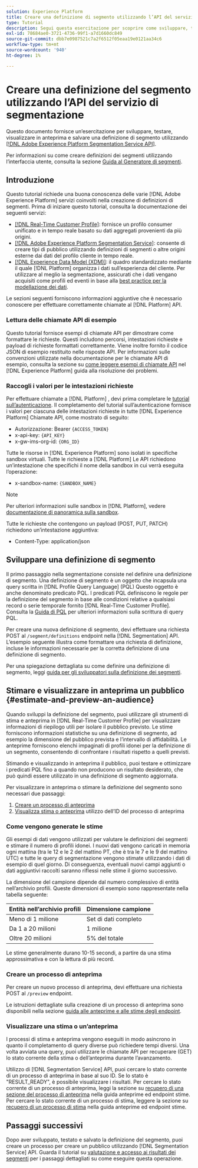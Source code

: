 ```yaml
---
solution: Experience Platform
title: Creare una definizione di segmento utilizzando l’API del servizio di segmentazione
type: Tutorial
description: Segui questa esercitazione per scoprire come sviluppare, testare, visualizzare in anteprima e salvare una definizione di segmento utilizzando l’API del servizio di segmentazione di Adobe Experience Platform.
exl-id: 78684ae0-3721-4736-99f1-a7d1660dc849
source-git-commit: dbb7e0987521c7a2f6512f05eaa19e0121aa34c6
workflow-type: tm+mt
source-wordcount: '940'
ht-degree: 1%

---
```


# Creare una definizione del segmento utilizzando l’API del servizio di segmentazione

Questo documento fornisce un’esercitazione per sviluppare, testare, visualizzare in anteprima e salvare una definizione di segmento utilizzando [[!DNL Adobe Experience Platform Segmentation Service API]](../api/getting-started.md).

Per informazioni su come creare definizioni dei segmenti utilizzando l’interfaccia utente, consulta la sezione [Guida al Generatore di segmenti](../ui/overview.md).

## Introduzione

Questo tutorial richiede una buona conoscenza delle varie [!DNL Adobe Experience Platform] servizi coinvolti nella creazione di definizioni di segmenti. Prima di iniziare questo tutorial, consulta la documentazione dei seguenti servizi:

- [[!DNL Real-Time Customer Profile]](../../profile/home.md): fornisce un profilo consumer unificato e in tempo reale basato su dati aggregati provenienti da più origini.
- [[!DNL Adobe Experience Platform Segmentation Service]](../home.md): consente di creare tipi di pubblico utilizzando definizioni di segmenti o altre origini esterne dai dati del profilo cliente in tempo reale.
- [[!DNL Experience Data Model (XDM)]](../../xdm/home.md): il quadro standardizzato mediante il quale [!DNL Platform] organizza i dati sull’esperienza del cliente. Per utilizzare al meglio la segmentazione, assicurati che i dati vengano acquisiti come profili ed eventi in base alla [best practice per la modellazione dei dati](../../xdm/schema/best-practices.md).

Le sezioni seguenti forniscono informazioni aggiuntive che è necessario conoscere per effettuare correttamente chiamate al [!DNL Platform] API.

### Lettura delle chiamate API di esempio

Questo tutorial fornisce esempi di chiamate API per dimostrare come formattare le richieste. Questi includono percorsi, intestazioni richieste e payload di richieste formattati correttamente. Viene inoltre fornito il codice JSON di esempio restituito nelle risposte API. Per informazioni sulle convenzioni utilizzate nella documentazione per le chiamate API di esempio, consulta la sezione su [come leggere esempi di chiamate API](../../landing/troubleshooting.md#how-do-i-format-an-api-request) nel [!DNL Experience Platform] guida alla risoluzione dei problemi.

### Raccogli i valori per le intestazioni richieste

Per effettuare chiamate a [!DNL Platform] , devi prima completare le [tutorial sull’autenticazione](https://www.adobe.com/go/platform-api-authentication-en). Il completamento del tutorial sull’autenticazione fornisce i valori per ciascuna delle intestazioni richieste in tutte [!DNL Experience Platform] Chiamate API, come mostrato di seguito:

- Autorizzazione: Bearer `{ACCESS_TOKEN}`
- x-api-key: `{API_KEY}`
- x-gw-ims-org-id: `{ORG_ID}`

Tutte le risorse in [!DNL Experience Platform] sono isolati in specifiche sandbox virtuali. Tutte le richieste a [!DNL Platform] Le API richiedono un’intestazione che specifichi il nome della sandbox in cui verrà eseguita l’operazione:

- x-sandbox-name: `{SANDBOX_NAME}`

>[!NOTE]
>
>Per ulteriori informazioni sulle sandbox in [!DNL Platform], vedere [documentazione di panoramica sulla sandbox](../../sandboxes/home.md).

Tutte le richieste che contengono un payload (POST, PUT, PATCH) richiedono un’intestazione aggiuntiva:

- Content-Type: application/json

## Sviluppare una definizione di segmento

Il primo passaggio nella segmentazione consiste nel definire una definizione di segmento. Una definizione di segmento è un oggetto che incapsula una query scritta in [!DNL Profile Query Language] (PQL) Questo oggetto è anche denominato predicato PQL. I predicati PQL definiscono le regole per la definizione del segmento in base alle condizioni relative a qualsiasi record o serie temporale fornito [!DNL Real-Time Customer Profile]. Consulta la [Guida di PQL](../pql/overview.md) per ulteriori informazioni sulla scrittura di query PQL.

Per creare una nuova definizione di segmento, devi effettuare una richiesta POST al `/segment/definitions` endpoint nella [!DNL Segmentation] API. L’esempio seguente illustra come formattare una richiesta di definizione, incluse le informazioni necessarie per la corretta definizione di una definizione di segmento.

Per una spiegazione dettagliata su come definire una definizione di segmento, leggi [guida per gli sviluppatori sulla definizione dei segmenti](../api/segment-definitions.md#create).

## Stimare e visualizzare in anteprima un pubblico {#estimate-and-preview-an-audience}

Quando sviluppi la definizione del segmento, puoi utilizzare gli strumenti di stima e anteprima in [!DNL Real-Time Customer Profile] per visualizzare informazioni di riepilogo utili per isolare il pubblico previsto. Le stime forniscono informazioni statistiche su una definizione di segmento, ad esempio la dimensione del pubblico prevista e l’intervallo di affidabilità. Le anteprime forniscono elenchi impaginati di profili idonei per la definizione di un segmento, consentendo di confrontare i risultati rispetto a quelli previsti.

Stimando e visualizzando in anteprima il pubblico, puoi testare e ottimizzare i predicati PQL fino a quando non producono un risultato desiderato, che può quindi essere utilizzato in una definizione di segmento aggiornata.

Per visualizzare in anteprima o stimare la definizione del segmento sono necessari due passaggi:

1. [Creare un processo di anteprima](#create-a-preview-job)
2. [Visualizza stima o anteprima](#view-an-estimate-or-preview) utilizzo dell’ID del processo di anteprima

### Come vengono generate le stime

Gli esempi di dati vengono utilizzati per valutare le definizioni dei segmenti e stimare il numero di profili idonei. I nuovi dati vengono caricati in memoria ogni mattina (tra le 12 e le 2 del mattino PT, che è tra le 7 e le 9 del mattino UTC) e tutte le query di segmentazione vengono stimate utilizzando i dati di esempio di quel giorno. Di conseguenza, eventuali nuovi campi aggiunti o dati aggiuntivi raccolti saranno riflessi nelle stime il giorno successivo.

La dimensione del campione dipende dal numero complessivo di entità nell’archivio profili. Queste dimensioni di esempio sono rappresentate nella tabella seguente:

| Entità nell’archivio profili | Dimensione campione |
| ------------------------- | ----------- |
| Meno di 1 milione | Set di dati completo |
| Da 1 a 20 milioni | 1 milione |
| Oltre 20 milioni | 5% del totale |

Le stime generalmente durano 10-15 secondi, a partire da una stima approssimativa e con la lettura di più record.

### Creare un processo di anteprima

Per creare un nuovo processo di anteprima, devi effettuare una richiesta POST al `/preview` endpoint.

Le istruzioni dettagliate sulla creazione di un processo di anteprima sono disponibili nella sezione [guida alle anteprime e alle stime degli endpoint](../api/previews-and-estimates.md#create-preview).

### Visualizzare una stima o un’anteprima

I processi di stima e anteprima vengono eseguiti in modo asincrono in quanto il completamento di query diverse può richiedere tempi diversi. Una volta avviata una query, puoi utilizzare le chiamate API per recuperare (GET) lo stato corrente della stima o dell’anteprima durante l’avanzamento.

Utilizzo di [!DNL Segmentation Service] API, puoi cercare lo stato corrente di un processo di anteprima in base al suo ID. Se lo stato è &quot;RESULT_READY&quot;, è possibile visualizzare i risultati. Per cercare lo stato corrente di un processo di anteprima, leggi la sezione su [recupero di una sezione del processo di anteprima](../api/previews-and-estimates.md#get-preview) nella guida anteprime ed endpoint stime. Per cercare lo stato corrente di un processo di stima, leggere la sezione su [recupero di un processo di stima](../api/previews-and-estimates.md#get-estimate) nella guida anteprime ed endpoint stime.


## Passaggi successivi

Dopo aver sviluppato, testato e salvato la definizione del segmento, puoi creare un processo per creare un pubblico utilizzando [!DNL Segmentation Service] API. Guarda il tutorial su [valutazione e accesso ai risultati dei segmenti](./evaluate-a-segment.md) per i passaggi dettagliati su come eseguire questa operazione.
